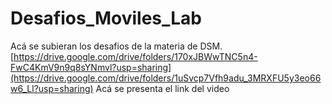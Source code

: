 # Desafios_Moviles_Lab
Acá se subieran los desafios de la materia de DSM.
[https://drive.google.com/drive/folders/170xJBWwTNC5n4-FwC4KmV9n9q8sYNmvl?usp=sharing](https://drive.google.com/drive/folders/1uSvcp7Vfh9adu_3MRXFU5y3eo66w6_Ll?usp=sharing)
Acá se presenta el link del video
